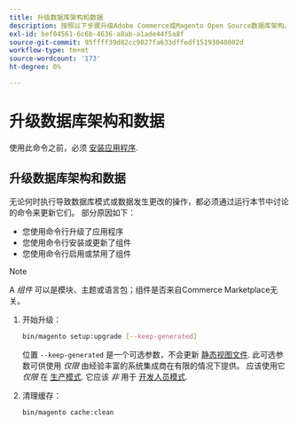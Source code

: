 ```yaml
---
title: 升级数据库架构和数据
description: 按照以下步骤升级Adobe Commerce或Magento Open Source数据库架构。
exl-id: bef04561-6c6b-4636-a8ab-a1ade44f5a8f
source-git-commit: 95ffff39d82cc9027fa633dffedf15193040802d
workflow-type: tm+mt
source-wordcount: '173'
ht-degree: 0%

---
```


# 升级数据库架构和数据

使用此命令之前，必须 [安装应用程序](../advanced.md).

## 升级数据库架构和数据

无论何时执行导致数据库模式或数据发生更改的操作，都必须通过运行本节中讨论的命令来更新它们。 部分原因如下：

* 您使用命令行升级了应用程序
* 您使用命令行安装或更新了组件
* 您使用命令行启用或禁用了组件

>[!NOTE]
>
>A *组件* 可以是模块、主题或语言包；组件是否来自Commerce Marketplace无关。

1. 开始升级：

   ```bash
   bin/magento setup:upgrade [--keep-generated]
   ```

   位置 `--keep-generated` 是一个可选参数，不会更新 [静态视图文件](../../configuration/cli/static-view-file-deployment.md). 此可选参数可供使用 *仅限* 由经验丰富的系统集成商在有限的情况下提供。 应该使用它 *仅限* 在 [生产模式](../../configuration/bootstrap/application-modes.md#production-mode). 它应该 *非* 用于 [开发人员模式](../../configuration/bootstrap/application-modes.md#developer-mode).

1. 清理缓存：

   ```bash
   bin/magento cache:clean
   ```
